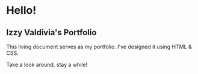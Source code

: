 # Hello! 


## Izzy Valdivia's Portfolio

This living document serves as my portfolio. I've designed it using  HTML & CSS. 

Take a look around, stay a while!
